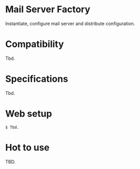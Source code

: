 # Mail Server Factory

Instantiate, configure mail server and distribute configuration.

# Compatibility

Tbd.

# Specifications

Tbd.

# Web setup
```
$ Tbd.
```

# Hot to use

TBD.